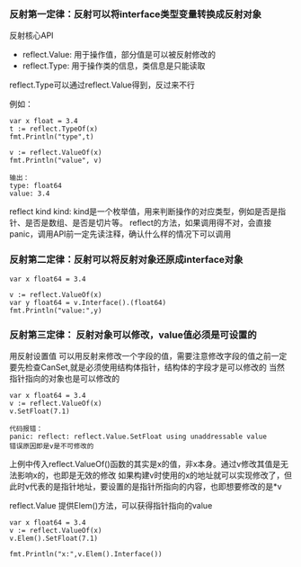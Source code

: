 ### 反射第一定律：反射可以将interface类型变量转换成反射对象
反射核心API
- reflect.Value: 用于操作值，部分值是可以被反射修改的
- reflect.Type: 用于操作类的信息，类信息是只能读取

reflect.Type可以通过reflect.Value得到，反过来不行

例如：
```
var x float = 3.4
t := reflect.TypeOf(x)
fmt.Println("type",t)

v := reflect.ValueOf(x) 
fmt.Println("value", v)

输出：
type: float64
value: 3.4
```


reflect kind
kind: kind是一个枚举值，用来判断操作的对应类型，例如是否是指针、是否是数组、是否是切片等。
reflect的方法，如果调用得不对，会直接panic，调用API前一定先读注释，确认什么样的情况下可以调用

### 反射第二定律：反射可以将反射对象还原成interface对象
```
var x float64 = 3.4

v := reflect.ValueOf(x)
var y float64 = v.Interface().(float64)
fmt.Println("value:",y)
```

### 反射第三定律： 反射对象可以修改，value值必须是可设置的
用反射设置值
可以用反射来修改一个字段的值，需要注意修改字段的值之前一定要先检查CanSet,就是必须使用结构体指针，结构体的字段才是可以修改的
当然指针指向的对象也是可以修改的

```
var x float64 = 3.4
v := reflect.ValueOf(x)
v.SetFloat(7.1)

代码报错：
panic: reflect: reflect.Value.SetFloat using unaddressable value
错误原因即是v是不可修改的

```
上例中传入reflect.ValueOf()函数的其实是x的值，非x本身。通过v修改其值是无法影响x的，也即是无效的修改
如果构建v时使用的x的地址就可以实现修改了，但此时v代表的是指针地址，要设置的是指针所指向的内容，也即想要修改的是*v

reflect.Value 提供Elem()方法，可以获得指针指向的value

```
var x float64 = 3.4
v := reflect.ValueOf(x)
v.Elem().SetFloat(7.1)

fmt.Println("x:",v.Elem().Interface())
```
